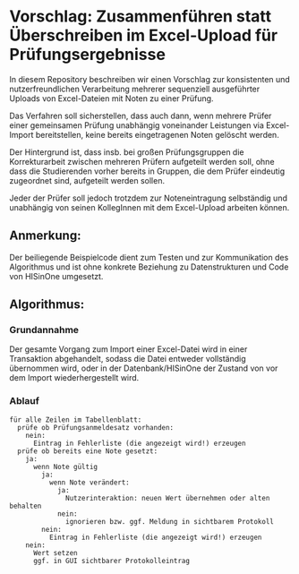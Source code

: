 # Vorschlag: Zusammenführen statt Überschreiben im Excel-Upload für Prüfungsergebnisse

In diesem Repository beschreiben wir einen Vorschlag zur konsistenten und nutzerfreundlichen Verarbeitung
mehrerer sequenziell ausgeführter Uploads von Excel-Dateien mit Noten zu einer Prüfung. 

Das Verfahren soll sicherstellen, dass auch dann, wenn mehrere Prüfer einer gemeinsamen Prüfung unabhängig voneinander Leistungen via Excel-Import 
bereitstellen, keine bereits eingetragenen Noten gelöscht werden.

Der Hintergrund ist, dass insb. bei großen Prüfungsgruppen die Korrekturarbeit zwischen mehreren Prüfern aufgeteilt werden soll, ohne dass die Studierenden vorher bereits in Gruppen, die dem Prüfer eindeutig zugeordnet sind, aufgeteilt werden sollen.

Jeder der Prüfer soll jedoch trotzdem zur Noteneintragung selbständig und unabhängig von seinen KollegInnen mit dem Excel-Upload arbeiten können.

## Anmerkung:

Der beiliegende Beispielcode dient zum Testen und zur Kommunikation des Algorithmus und ist ohne konkrete
Beziehung zu Datenstrukturen und Code von HISinOne umgesetzt. 

## Algorithmus:

### Grundannahme
Der gesamte Vorgang zum Import einer Excel-Datei wird in einer Transaktion abgehandelt, sodass die Datei entweder vollständig übernommen wird, oder in der Datenbank/HISinOne der Zustand von vor dem Import wiederhergestellt wird.

### Ablauf

```
für alle Zeilen im Tabellenblatt:
  prüfe ob Prüfungsanmeldesatz vorhanden:
    nein: 
      Eintrag in Fehlerliste (die angezeigt wird!) erzeugen
  prüfe ob bereits eine Note gesetzt:
    ja: 
      wenn Note gültig 
        ja: 
          wenn Note verändert:
            ja: 
              Nutzerinteraktion: neuen Wert übernehmen oder alten behalten
            nein: 
              ignorieren bzw. ggf. Meldung in sichtbarem Protokoll
        nein: 
          Eintrag in Fehlerliste (die angezeigt wird!) erzeugen
    nein: 
      Wert setzen
      ggf. in GUI sichtbarer Protokolleintrag
```
